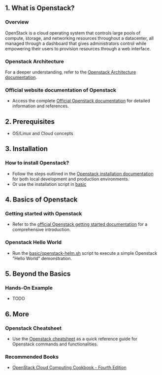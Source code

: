 ## 1. What is Openstack?

### Overview

OpenStack is a cloud operating system that controls large pools of compute, storage, and networking resources throughout a datacenter, all managed through a dashboard that gives administrators control while empowering their users to provision resources through a web interface.

### Openstack Architecture

For a deeper understanding, refer to the [Openstack Architecture documentation](https://www.openstack.org/openstack-map).

### Official website documentation of Openstack

- Access the complete [Official Openstack documentation](https://docs.openstack.org/2023.2/) for detailed information and references.

## 2. Prerequisites

- OS/Linux and Cloud concepts

## 3. Installation

### How to install Openstack?

- Follow the steps outlined in the [Openstack installation documentation](https://docs.openstack.org/2023.2/install/) for both local development and production environments.
- Or use the installation script in [basic](./basic/)

## 4. Basics of Openstack

### Getting started with Openstack

- Refer to the [official Openstack getting started documentation](https://docs.openstack.org/install-guide/get-started-with-openstack.html) for a comprehensive introduction.

### Openstack Hello World

- Run the [basic/openstack-helm.sh](./basic/openstack-helm.sh) script to execute a simple Openstack "Hello World" demonstration.

## 5. Beyond the Basics

### Hands-On Example

- TODO

## 6. More

### Openstack Cheatsheet

- Use the [Openstack cheatsheet](https://ubuntu.com/openstack/openstack-cheat-sheet) as a quick reference guide for Openstack commands and functionalities.

### Recommended Books

- [OpenStack Cloud Computing Cookbook - Fourth Edition](https://a.co/d/34FukGa)
